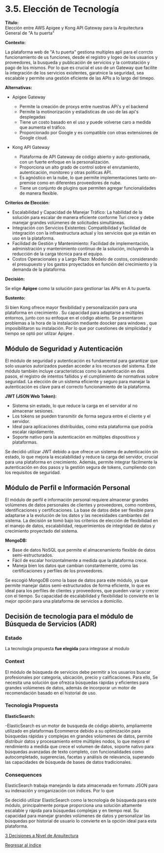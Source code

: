 # 3.5. Elección de Tecnología

**Título:**  
Elección entre AWS Apigee  y Kong API Gateway para la Arquitectura General de "A tu puerta"
  
**Contexto:**  

La plataforma web de "A tu puerta" gestiona multiples apli para el corrcto funcionamiento de us funciones, desde el registro y logeo de los usuarios y proveedores, la busqueda y publicación de servicios y la contratación y pago de los mismos. Por lo que es crucial el uso de un Gateway que facilite la integración de los servicios existentes, garatnice la seguridad, sea escalable  y permite una gestión eficiente de las APIs a lo largo del timepo.  

**Alternativas:**   
- Apigee Gateway
   - Permite la creación de proxys entre nuestras APi's y el backend
   - Permite la motinorización y estadisticas de uso de las api's desplegadas
   - Tiene un costo basado en el uso y puede volverse caro a medida que aumenta el tráfico.
   - Proporcionado por Google y es compatible con otras extensiones de Google cloud.
  
- Kong API Gateway
   - Plataforma de API Gateway de código abierto y auto-gestionada, con un fuerte enfoque en la personalización.
   - Proporciona un alto grado de control sobre el enrutamiento, autenticación, monitoreo y otras políticas API.
   - Es agnóstico en la nube, lo que permite implementaciones tanto on-premise como en diferentes proveedores de nube.
   - Tiene un conjunto de plugins que permiten agregar funcionalidades de manera flexible. 

**Criterios de Elección:**  
- Escalabilidad y Capacidad de Manejar Tráfico: La habilidad de la solución para escalar de manera eficiente conforme Turi crece y debe manejar grandes volúmenes de solicitudes simultáneas.
- Integración con Servicios Existentes: Compatibilidad y facilidad de integración con la infraestructura actual y los servicios que ya están en uso en la plataforma.
- Facilidad de Gestión y Mantenimiento: Facilidad de implementación, administración y mantenimiento continuo de la solución, incluyendo la reducción de la carga técnica para el equipo.
- Costos Operacionales y a Largo Plazo: Modelo de costos, considerando el presupuesto  y los gastos proyectados en función del crecimiento y la demanda de la plataforma.

**Decisión:**  

Se elige **Apigee** como la solución para gestionar las APIs en A tu puerta.

**Sustento:**

Si bien Kong  ofrece mayor flexibilidad y personalización para una plataforma en crecimiento . Su capacidad para adaptarse a múltiples entornos, junto con su enfoque en el código abierto. Se presentaron problemas a la hora de la instalación mediante doocker para windows , que imposibilitaron su instalación. Por lo que por cuestiones de simplicidad y tiempo se optó por utilzar Apigee .














## Módulo de Seguridad y Autenticación

El módulo de seguridad y autenticación es fundamental para garantizar que solo usuarios autorizados puedan acceder a los recursos del sistema. Este módulo también incluye características como la autenticación en dos pasos, el registro de intentos fallidos y el cumplimiento de normativas sobre seguridad. La elección de un sistema eficiente y seguro para manejar la autenticación es clave para el correcto funcionamiento de la plataforma.

**JWT (JSON Web Token):**

  - Sistema sin estado, lo que reduce la carga en el servidor al no almacenar sesiones.
  - Los tokens se pueden transmitir de forma segura entre el cliente y el servidor.
  - Ideal para aplicaciones distribuidas, como esta plataforma que podría escalar rápidamente.
  - Soporte nativo para la autenticación en múltiples dispositivos y plataformas.

Se decidió utilizar JWT debido a que ofrece un sistema de autenticación sin estado, lo que mejora la escalabilidad y reduce la carga del servidor, crucial para una plataforma en crecimiento. Además, permite integrar fácilmente la autenticación en dos pasos y la gestión segura de tokens, cumpliendo con los requisitos de seguridad.

## Módulo de Perfil e Información Personal

El módulo de perfil e información personal requiere almacenar grandes volúmenes de datos personales de clientes y proveedores, como nombres, identificaciones y certificaciones. La base de datos debe ser flexible para adaptarse a la evolución de los datos y las necesidades cambiantes del sistema. 
La decisión se tomó bajo los criterios de elección de flexibilidad en el manejo de datos, escalabilidad, requerimientos de integridad de datos y crecimiento proyectado del sistema.


**MongoDB:**

  - Base de datos NoSQL que permite el almacenamiento flexible de datos semi-estructurados.
  - Fácil de escalar horizontalmente a medida que la plataforma crece.
  - Maneja bien los datos que cambian constantemente, como las certificaciones y perfiles de los proveedores.

    
Se escogió MongoDB como la base de datos para este módulo, ya que permite manejar datos semi-estructurados de forma eficiente, lo que es ideal para los perfiles de clientes y proveedores, que pueden variar y crecer con el tiempo. Su capacidad de escalabilidad y flexibilidad lo convierte en la mejor opción para una plataforma de servicios a domicilio.

## Decisión de tecnologia para el módulo de Búsqueda de Servicios (ADR)

### Estado 

La tecnología propuesta  **fue elegida** para integrase al modulo

### Context

El módulo de búsqueda de servicios debe permitir a los usuarios buscar profesionales por categoría, ubicación, precio y calificaciones. Para ello, Se necesita una solución que ofrezca búsquedas rápidas y eficientes para grandes volúmenes de datos, además de incorporar un motor de recomendación basado en el historial de uso.

### Tecnologia Propuesta
**ElasticSearch:**

-ElasticSearch es un motor de busqueda de código abierto, ampliamente utilizado en plataformas Ecommerce debido a su optimización  para búsquedas rápidas y complejas en grandes volúmenes de datos, permite distribuir datos y procesamiento entre múltiples nodos, lo que mejora el rendimiento a medida que crece el volumen de datos,  soporte nativo para búsquedas avanzadas de texto completo, con funcionalidades como autocompletado, sugerencias, facetas y análisis de relevancia, superando las capacidades de búsqueda de bases de datos tradicionales.

### Consequences
ElasticSearch trabaja manejando la data almacenada en formato JSON para su indexación y ornganización con índices. Por lo que 









Se decidió utilizar ElasticSearch como la tecnología de búsqueda para este módulo, principalmente porque proporciona una solución altamente escalable y rápida para búsquedas complejas y en tiempo real. Su capacidad para manejar grandes volúmenes de datos y personalizar las búsquedas por historial de usuario lo convierte en la opción ideal para esta plataforma.


[3 Decisiones a Nivel de Arquitectura](../3.md)

[Regresar al índice](../../README.md)
